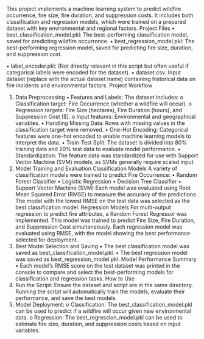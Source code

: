 This project implements a machine learning system to predict wildfire occurrence, fire size, fire duration, and suppression costs. It includes both classification and regression models, which were trained on a prepared dataset with key environmental and regional factors.
Project Files
  •	best_classification_model.pkl: The best-performing classification model, saved for predicting wildfire occurrence.
  •	best_regression_model.pkl: The best-performing regression model, saved for predicting fire size, duration, and suppression cost.
  
  •	label_encoder.pkl: (Not directly relevant in this script but often useful if categorical labels were encoded for the dataset).
  •	dataset.csv: Input dataset (replace with the actual dataset name) containing historical data on fire incidents and environmental factors.
Project Workflow
1. Data Preprocessing
  •	Features and Labels: The dataset includes:
    o	Classification target: Fire Occurrence (whether a wildfire will occur).
    o	Regression targets: Fire Size (hectares), Fire Duration (hours), and Suppression Cost ($).
    o	Input features: Environmental and geographical variables.
  •	Handling Missing Data: Rows with missing values in the classification target were removed.
  •	One-Hot Encoding: Categorical features were one-hot encoded to enable machine learning models to interpret the data.
  •	Train-Test Split: The dataset is divided into 80% training data and 20% test data to evaluate model performance.
  •	Standardization: The feature data was standardized for use with Support Vector Machine (SVM) models, as SVMs generally require scaled input.
2. Model Training and Evaluation
Classification Models
A variety of classification models were trained to predict Fire Occurrence:
  •	Random Forest Classifier
  •	Logistic Regression
  •	Decision Tree Classifier
  •	Support Vector Machine (SVM)
Each model was evaluated using Root Mean Squared Error (RMSE) to measure the accuracy of the predictions. The model with the lowest RMSE on the test data was selected as the best classification model.
Regression Models
For multi-output regression to predict fire attributes, a Random Forest Regressor was implemented. This model was trained to predict Fire Size, Fire Duration, and Suppression Cost simultaneously.
Each regression model was evaluated using RMSE, with the model showing the best performance selected for deployment.
3. Best Model Selection and Saving
  •	The best classification model was saved as best_classification_model.pkl.
  •	The best regression model was saved as best_regression_model.pkl.
Model Performance Summary
  •	Each model’s RMSE score on the test dataset was printed in the console to compare and select the best-performing models for classification and regression tasks.
How to Use
1.	Run the Script: Ensure the dataset and script are in the same directory. Running the script will automatically train the models, evaluate their performance, and save the best models.
2.	Model Deployment:
    o	Classification: The best_classification_model.pkl can be used to predict if a wildfire will occur given new environmental data.
    o	Regression: The best_regression_model.pkl can be used to estimate fire size, duration, and suppression costs based on input variables.
